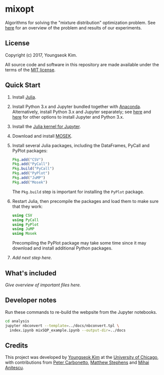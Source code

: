# mixopt

Algorithms for solving the "mixture distribution" optimization
problem. See [here](https://stephenslab.github.io/mixopt) for an
overview of the problem and results of our experiments.

## License

Copyright (c) 2017, Youngseok Kim.

All source code and software in this repository are made available
under the terms of the
[MIT license](https://opensource.org/licenses/mit-license.html).

## Quick Start

1. Install [Julia](http://julialang.org).

2. Install Python 3.x and Jupyter bundled together with
   [Anaconda](https://www.anaconda.com). Alternatively, install
   Python 3.x and Jupyter separately; see
   [here](https://jupyter.org/install) and [here](http://python.org)
   for other options to install Jupyter and Python 3.x.

3. Install the [Julia kernel for
   Jupyter](https://github.com/JuliaLang/IJulia.jl).

4. Download and install [MOSEK](https://www.mosek.com).

5. Install several Julia packages, including the DataFrames, PyCall
   and PyPlot packages:

   ```julia
   Pkg.add("CSV")
   Pkg.add("PyCall")
   Pkg.build("PyCall")
   Pkg.add("PyPlot")
   Pkg.add("JuMP")
   Pkg.add("Mosek")
   ```

   The `Pkg.build` step is important for installing the `PyPlot`
   package.

6. Restart Julia, then precompile the packages and load them to make
   sure that they work:

   ```julia
   using CSV
   using PyCall
   using PyPlot
   using JuMP
   using Mosek
   ```

   Precompiling the PyPlot package may take some time since it may
   download and install additional Python packages.

7. *Add next step here.*

## What's included

*Give overview of important files here.*

## Developer notes

Run these commands to re-build the webpsite from the Jupyter
notebooks.

```bash
cd analysis
jupyter nbconvert --template=../docs/nbconvert.tpl \
  index.ipynb mixSQP_example.ipynb --output-dir=../docs
```

## Credits

This project was developed by
[Youngseok Kim](https://github.com/youngseok-kim)
at the [University of Chicago](https://www.uchicago.edu),
with contributions from
[Peter Carbonetto](https://pcarbo.github.io),
[Matthew Stephens](http://stephenslab.uchicago.edu) and
[Mihai Anitescu](http://www.mcs.anl.gov/~anitescu).


